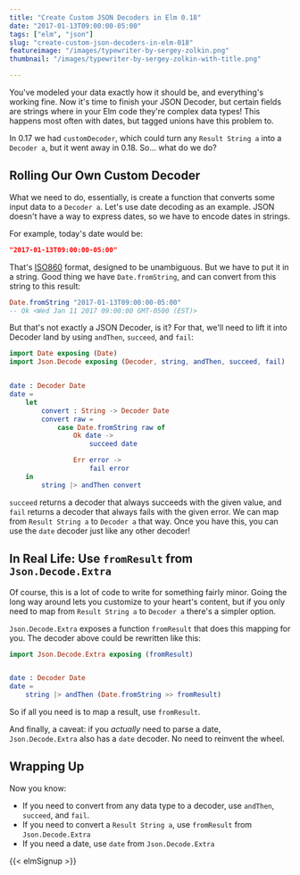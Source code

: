 ```yaml
---
title: "Create Custom JSON Decoders in Elm 0.18"
date: "2017-01-13T09:00:00-05:00"
tags: ["elm", "json"]
slug: "create-custom-json-decoders-in-elm-018"
featureimage: "/images/typewriter-by-sergey-zolkin.png"
thumbnail: "/images/typewriter-by-sergey-zolkin-with-title.png"

---
```


You've modeled your data exactly how it should be, and everything's working fine.
Now it's time to finish your JSON Decoder, but certain fields are strings where in your Elm code they're complex data types!
This happens most often with dates, but tagged unions have this problem to.

In 0.17 we had `customDecoder`, which could turn any `Result String a` into a `Decoder a`, but it went away in 0.18.
So… what do we do?

<!--more-->

## Rolling Our Own Custom Decoder

What we need to do, essentially, is create a function that converts some input data to a `Decoder a`.
Let's use date decoding as an example.
JSON doesn't have a way to express dates, so we have to encode dates in strings.

For example, today's date would be:

```json
"2017-01-13T09:00:00-05:00"
```

That's [ISO860](https://en.wikipedia.org/wiki/ISO_8601) format, designed to be unambiguous.
But we have to put it in a string.
Good thing we have `Date.fromString`, and can convert from this string to this result:

```elm
Date.fromString "2017-01-13T09:00:00-05:00"
-- Ok <Wed Jan 11 2017 09:00:00 GMT-0500 (EST)>
```

But that's not exactly a JSON Decoder, is it?
For that, we'll need to lift it into Decoder land by using `andThen`, `succeed`, and `fail`:

```elm
import Date exposing (Date)
import Json.Decode exposing (Decoder, string, andThen, succeed, fail)


date : Decoder Date
date =
    let
        convert : String -> Decoder Date
        convert raw =
            case Date.fromString raw of
                Ok date ->
                    succeed date

                Err error ->
                    fail error
    in
        string |> andThen convert
```

`succeed` returns a decoder that always succeeds with the given value, and `fail` returns a decoder that always fails with the given error.
We can map from `Result String a` to `Decoder a` that way.
Once you have this, you can use the `date` decoder just like any other decoder!

## In Real Life: Use `fromResult` from `Json.Decode.Extra`

Of course, this is a lot of code to write for something fairly minor.
Going the long way around lets you customize to your heart's content, but if you only need to map from `Result String a` to `Decoder a` there's a simpler option.

`Json.Decode.Extra` exposes a function `fromResult` that does this mapping for you.
The decoder above could be rewritten like this:

```elm
import Json.Decode.Extra exposing (fromResult)


date : Decoder Date
date =
    string |> andThen (Date.fromString >> fromResult)
```

So if all you need is to map a result, use `fromResult`.

And finally, a caveat: if you *actually* need to parse a date, `Json.Decode.Extra` also has a `date` decoder.
No need to reinvent the wheel.

## Wrapping Up

Now you know:

- If you need to convert from any data type to a decoder, use `andThen`, `succeed`, and `fail`.
- If you need to convert a `Result String a`, use `fromResult` from `Json.Decode.Extra`
- If you need a date, use `date` from `Json.Decode.Extra`

{{< elmSignup >}}

